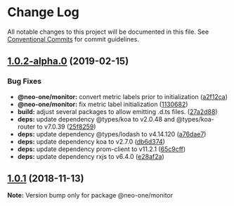 # Change Log

All notable changes to this project will be documented in this file.
See [Conventional Commits](https://conventionalcommits.org) for commit guidelines.

## [1.0.2-alpha.0](https://github.com/neo-one-suite/neo-one/compare/@neo-one/monitor@1.0.1...@neo-one/monitor@1.0.2-alpha.0) (2019-02-15)


### Bug Fixes

* **@neo-one/monitor:** convert metric labels prior to initialization ([a2f12ca](https://github.com/neo-one-suite/neo-one/commit/a2f12ca))
* **@neo-one/monitor:** fix metric label initialization ([1130682](https://github.com/neo-one-suite/neo-one/commit/1130682))
* **build:** adjust several packages to allow emitting .d.ts files. ([27a2d88](https://github.com/neo-one-suite/neo-one/commit/27a2d88))
* **deps:** update dependency @types/koa to v2.0.48 and @types/koa-router to v7.0.39 ([25f8259](https://github.com/neo-one-suite/neo-one/commit/25f8259))
* **deps:** update dependency @types/lodash to v4.14.120 ([a76dae7](https://github.com/neo-one-suite/neo-one/commit/a76dae7))
* **deps:** update dependency koa to v2.7.0 ([db6d374](https://github.com/neo-one-suite/neo-one/commit/db6d374))
* **deps:** update dependency prom-client to v11.2.1 ([65c9cff](https://github.com/neo-one-suite/neo-one/commit/65c9cff))
* **deps:** update dependency rxjs to v6.4.0 ([e28af2a](https://github.com/neo-one-suite/neo-one/commit/e28af2a))





## [1.0.1](https://github.com/neo-one-suite/neo-one/compare/@neo-one/monitor@1.0.0...@neo-one/monitor@1.0.1) (2018-11-13)

**Note:** Version bump only for package @neo-one/monitor
